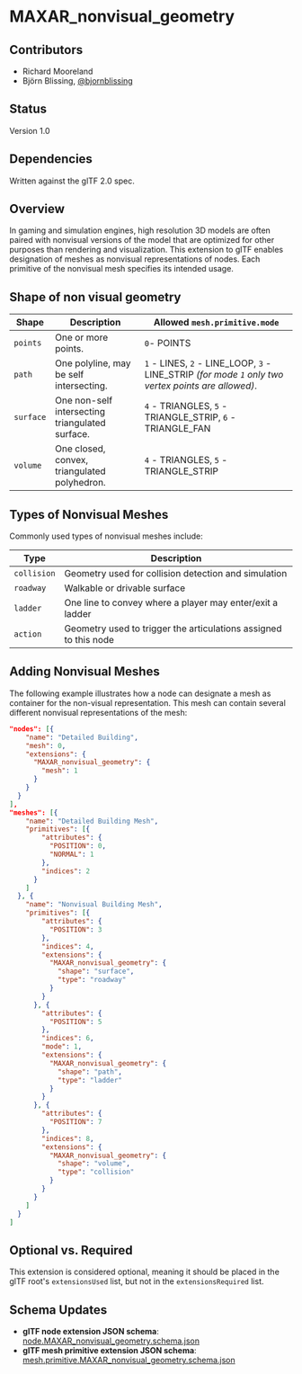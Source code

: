 # MAXAR_nonvisual_geometry

## Contributors

* Richard Mooreland
* Björn Blissing, [@bjornblissing](https://github.com/bjornblissing)

## Status

Version 1.0

## Dependencies

Written against the glTF 2.0 spec.

## Overview

In gaming and simulation engines, high resolution 3D models are often paired
with nonvisual versions of the model that are optimized for other purposes than
rendering and visualization. This extension to glTF enables designation of
meshes as nonvisual representations of nodes.  Each primitive of the nonvisual
mesh specifies its intended usage.

## Shape of non visual geometry

| Shape        | Description | Allowed `mesh.primitive.mode` |
| ------------ | ----------- | ------------------------------|
| `points`     | One or more points. | `0`- POINTS |
| `path`       | One polyline, may be self intersecting. | `1` - LINES, `2` - LINE_LOOP, `3` - LINE_STRIP _(for mode `1` only two vertex points are allowed)_.|
| `surface`    | One non-self intersecting triangulated surface. | `4` - TRIANGLES, `5` - TRIANGLE_STRIP, `6` - TRIANGLE_FAN  |
| `volume`     | One closed, convex, triangulated polyhedron. | `4` - TRIANGLES, `5` - TRIANGLE_STRIP |

## Types of Nonvisual Meshes

Commonly used types of nonvisual meshes include:

| Type        | Description |
| ----------- | ----------- |
| `collision` | Geometry used for collision detection and simulation |
| `roadway`   | Walkable or drivable surface |
| `ladder`    | One line to convey where a player may enter/exit a ladder |
| `action`    | Geometry used to trigger the articulations assigned to this node |

## Adding Nonvisual Meshes

The following example illustrates how a node can designate a mesh as container for the non-visual representation. This mesh can contain several different nonvisual representations of the mesh:

```json
"nodes": [{
    "name": "Detailed Building",
    "mesh": 0,
    "extensions": {
      "MAXAR_nonvisual_geometry": {
        "mesh": 1
      }
    }
  }
],
"meshes": [{
    "name": "Detailed Building Mesh",
    "primitives": [{
        "attributes": {
          "POSITION": 0,
          "NORMAL": 1
        },
        "indices": 2
      }
    ]
  }, {
    "name": "Nonvisual Building Mesh",
    "primitives": [{
        "attributes": {
          "POSITION": 3
        },
        "indices": 4,
        "extensions": {
          "MAXAR_nonvisual_geometry": {
            "shape": "surface",
            "type": "roadway"
          }
        }
      }, {
        "attributes": {
          "POSITION": 5
        },
        "indices": 6,
        "mode": 1,
        "extensions": {
          "MAXAR_nonvisual_geometry": {
            "shape": "path",
            "type": "ladder"
          }
        }
      }, {
        "attributes": {
          "POSITION": 7
        },
        "indices": 8,
        "extensions": {
          "MAXAR_nonvisual_geometry": {
            "shape": "volume",
            "type": "collision"
          }
        }
      }
    ]
  }
]
```

## Optional vs. Required

This extension is considered optional, meaning it should be placed in the glTF
root's `extensionsUsed` list, but not in the `extensionsRequired` list.

## Schema Updates

- **glTF node extension JSON schema**: [node.MAXAR_nonvisual_geometry.schema.json](schema/node.MAXAR_nonvisual_geometry.schema.json)
- **glTF mesh primitive extension JSON schema**: [mesh.primitive.MAXAR_nonvisual_geometry.schema.json](schema/mesh.primitive.MAXAR_nonvisual_geometry.schema.json)
